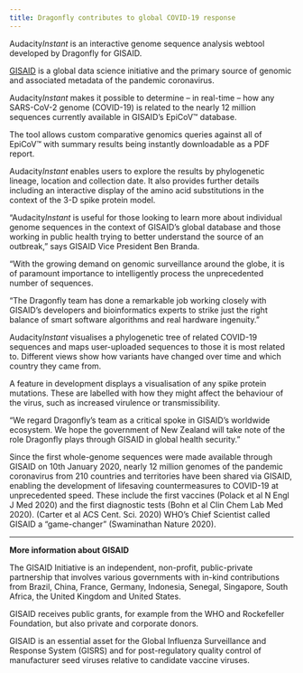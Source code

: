 ```yaml
---
title: Dragonfly contributes to global COVID-19 response
---
```

Audacity*Instant* is an interactive genome sequence analysis webtool developed by Dragonfly for GISAID.

<!--more-->

[GISAID](https://gisaid.org) is a global data science initiative and the primary source of genomic and associated metadata of the pandemic coronavirus.

Audacity*Instant* makes it possible to determine – in real-time – how any SARS-CoV-2 genome (COVID-19) is related to the nearly 12 million sequences currently available in GISAID’s EpiCoV™ database.   

The tool allows custom comparative genomics queries against all of EpiCoV™ with summary results being instantly downloadable as a PDF report.  

Audacity*Instant* enables users to explore the results by phylogenetic lineage, location and collection date. It also provides further details including an interactive display of the amino acid substitutions in the context of the 3-D spike protein model.

“Audacity*Instant* is useful for those looking to learn more about individual genome sequences in the context of GISAID’s global database and those working in public health trying to better understand the source of an outbreak,” says GISAID Vice President Ben Branda.  

“With the growing demand on genomic surveillance around the globe, it is of paramount importance to intelligently process the unprecedented number of sequences.

“The Dragonfly team has done a remarkable job working closely with GISAID’s developers and bioinformatics experts to strike just the right balance of smart software algorithms and real hardware ingenuity.”

Audacity*Instant* visualises a phylogenetic tree of related COVID-19 sequences and maps user-uploaded sequences to those it is most related to. Different views show how variants have changed over time and which country they came from.

A feature in development displays a visualisation of any spike protein mutations. These are labelled with how they might affect the behaviour of the virus, such as increased virulence or transmissibility.

“We regard Dragonfly’s team as a critical spoke in GISAID’s worldwide ecosystem. We hope the government of New Zealand will take note of the role Dragonfly plays through GISAID in global health security.”

Since the first whole-genome sequences were made available through GISAID on 10th January 2020, nearly 12 million genomes of the pandemic coronavirus from 210 countries and territories have been shared via GISAID, enabling the development of lifesaving countermeasures to COVID-19 at unprecedented speed. These include the first vaccines (Polack et al N Engl J Med 2020) and the first diagnostic tests (Bohn et al Clin Chem Lab Med 2020). (Carter et al ACS Cent. Sci. 2020) WHO’s Chief Scientist called GISAID a “game-changer” (Swaminathan Nature 2020).

---

**More information about GISAID**

The GISAID Initiative is an independent, non-profit, public-private partnership that involves various governments with in-kind contributions from Brazil, China, France, Germany, Indonesia, Senegal, Singapore, South Africa, the United Kingdom and United States.

GISAID receives public grants, for example from the WHO and Rockefeller Foundation, but also private and corporate donors.

GISAID is an essential asset for the Global Influenza Surveillance and Response System (GISRS) and for post-regulatory quality control of manufacturer seed viruses relative to candidate vaccine viruses.
